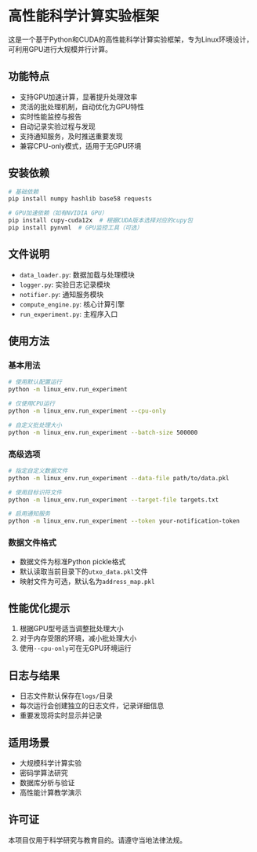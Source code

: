 # 高性能科学计算实验框架

这是一个基于Python和CUDA的高性能科学计算实验框架，专为Linux环境设计，可利用GPU进行大规模并行计算。

## 功能特点

- 支持GPU加速计算，显著提升处理效率
- 灵活的批处理机制，自动优化为GPU特性
- 实时性能监控与报告
- 自动记录实验过程与发现
- 支持通知服务，及时推送重要发现
- 兼容CPU-only模式，适用于无GPU环境

## 安装依赖

```bash
# 基础依赖
pip install numpy hashlib base58 requests

# GPU加速依赖（如有NVIDIA GPU）
pip install cupy-cuda12x  # 根据CUDA版本选择对应的cupy包
pip install pynvml  # GPU监控工具（可选）
```

## 文件说明

- `data_loader.py`: 数据加载与处理模块
- `logger.py`: 实验日志记录模块
- `notifier.py`: 通知服务模块
- `compute_engine.py`: 核心计算引擎
- `run_experiment.py`: 主程序入口

## 使用方法

### 基本用法

```bash
# 使用默认配置运行
python -m linux_env.run_experiment

# 仅使用CPU运行
python -m linux_env.run_experiment --cpu-only

# 自定义批处理大小
python -m linux_env.run_experiment --batch-size 500000
```

### 高级选项

```bash
# 指定自定义数据文件
python -m linux_env.run_experiment --data-file path/to/data.pkl

# 使用目标识符文件
python -m linux_env.run_experiment --target-file targets.txt

# 启用通知服务
python -m linux_env.run_experiment --token your-notification-token
```

### 数据文件格式

- 数据文件为标准Python pickle格式
- 默认读取当前目录下的`utxo_data.pkl`文件
- 映射文件为可选，默认名为`address_map.pkl`

## 性能优化提示

1. 根据GPU型号适当调整批处理大小
2. 对于内存受限的环境，减小批处理大小
3. 使用`--cpu-only`可在无GPU环境运行

## 日志与结果

- 日志文件默认保存在`logs/`目录
- 每次运行会创建独立的日志文件，记录详细信息
- 重要发现将实时显示并记录

## 适用场景

- 大规模科学计算实验
- 密码学算法研究
- 数据库分析与验证
- 高性能计算教学演示

## 许可证

本项目仅用于科学研究与教育目的。请遵守当地法律法规。 